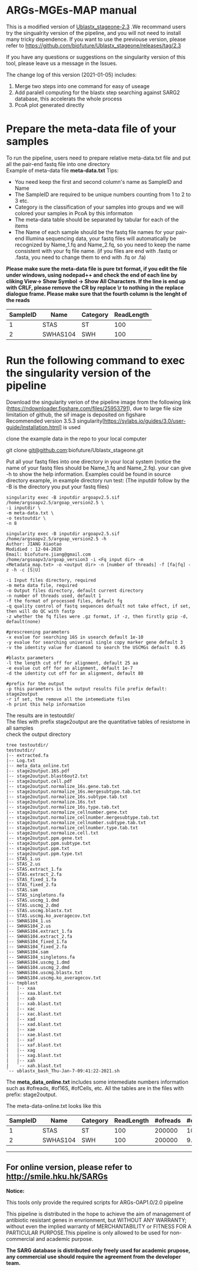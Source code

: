 ARGs-MGEs-MAP manual
==========================================

This is a modified version of [Ublastx_stageone-2.3](https://github.com/biofuture/Ublastx_stageone) .We recommand users try the singualrity version of the pipeline, and you will not need to install many tricky dependence. If you want to use the previouse version, please refer to https://github.com/biofuture/Ublastx_stageone/releases/tag/2.3

If you  have any questions or suggestions on the singularity version of this tool, please leave us a message in the Issues. 

The change log of this version (2021-01-05) includes:
1. Merge two steps into one command for easy of useage
2. Add paralell computing for the blastx step searching against SARG2 database, this accelerats the whole process
3. PcoA plot generated directly

Prepare the meta-data file of your samples  
==========================================
To run the pipeline, users need to prepare relative meta-data.txt file and put all the pair-end fastq file into one directory  
Example of meta-data file **meta-data.txt**  Tips:   
* You need keep the first and second column's name as SampleID and Name
* The SampleID are required to be unique numbers counting from 1 to 2 to 3 etc.
* Category is the classification of your samples into groups and we will colored your samples in PcoA by this informaton
* The meta-data table should be separated by tabular for each of the items 
* The Name of each sample should be the fastq file names for your pair-end Illumina sequencing data, your fastq files will automatically be recognized by Name_1.fq and Name_2.fq, so you need to keep the name consistent with your fq file name. (if you files are end with .fastq or .fasta, you need to change them to end with .fq or .fa)
 
**Please make sure the meta-data file is pure txt format, if you edit the file under windows, using nodepad++ and check the end of each line by cliking View-> Show Symbol -> Show All Characters. If the line is end up with CRLF, please remove the CR by replace \r to nothing in the replace dialogue frame. Please make sure that the fourth column is the lenght of the reads**

SampleID | Name | Category | ReadLength     
---------|------|----------|---------  
 1       | STAS | ST       | 100   
 2       | SWHAS104 | SWH  | 100   

Run the following command to exec the singularity version of the pipeline
==================================
Download  the singularity verion of the pipeline image from the following link (https://ndownloader.figshare.com/files/25953791), due to large file size limitation of github, the sif image is deposited on figshare  
Recommended version 3.5.3 singularity[https://sylabs.io/guides/3.0/user-guide/installation.html] is used    

clone the example data in the repo to your local computer  
   
   git clone  git@github.com:biofuture/Ublastx_stageone.git

Put all your fastq files into one directory in your local system (notice the name of your fastq files should be Name_1.fq and Name_2.fq). your can give -h to show the help information.  Examples could be found in source directory example, in example directory run test:   (The inputdir follow by the -B is  the directory you put your fastq files)
	
    singularity exec -B inputdir argoapv2.5.sif /home/argsoapv2.5/argoap_version2.5 \
    -i inputdir \
    -m meta-data.txt \
    -o testoutdir \
    -n 8 

    singularity exec -B inputdir argoapv2.5.sif /home/argsoapv2.5/argoap_version2.5 -h 
    Author: JIANG Xiaotao
    Modidied : 12-04-2020
    Email: biofuture.jiang@gmail.com
    /home/argsoapv3/argoap_version3 -i <Fq input dir> -m <Metadata_map.txt> -o <output dir> -n [number of threads] -f [fa|fq] -z -h -c [S|U]

    -i Input files directory, required
    -m meta data file, required
    -o Output files directory, default current directory
    -n number of threads used, default 1
    -f the format of processed files, default fq
    -q quality control of fastq sequences defualt not take effect, if set, then will do QC with fastp
    -z whether the fq files were .gz format, if -z, then firstly gzip -d, default(none)    

    #prescreening parameters 
    -x evalue for searching 16S in usearch default 1e-10
    -y evalue for searching universal single copy marker gene default 3
    -v the identity value for diamond to search the USCMGs default  0.45

    #blastx parameters
    -l the length cut off for alignment, default 25 aa 
    -e evalue cut off for an alignment, default 1e-7
    -d the identity cut off for an alignment, default 80 

    #prefix for the output 
    -p this parameters is the output results file prefix default: stage2output
    -r if set, the remove all the intemediate files
    -h print this help information

The results are in testoutdir/  
The files with prefix stage2output are the quantitative tables of resistome in all samples  
check the output directory  

    tree testoutdir/  
    testoutdir/  
    |-- extracted.fa 
    |-- Log.txt 
    |-- meta_data_online.txt
    |-- stage2output.16S.pdf
    |-- stage2output.blast6out2.txt
    |-- stage2output.cell.pdf
    |-- stage2output.normalize_16s.gene.tab.txt
    |-- stage2output.normalize_16s.mergesubtype.tab.txt
    |-- stage2output.normalize_16s.subtype.tab.txt
    |-- stage2output.normalize.16s.txt
    |-- stage2output.normalize_16s.type.tab.txt
    |-- stage2output.normalize_cellnumber.gene.txt
    |-- stage2output.normalize_cellnumber.mergesubtype.tab.txt
    |-- stage2output.normalize_cellnumber.subtype.tab.txt
    |-- stage2output.normalize_cellnumber.type.tab.txt
    |-- stage2output.normalize.cell.txt
    |-- stage2output.ppm.gene.txt
    |-- stage2output.ppm.subtype.txt
    |-- stage2output.ppm.txt
    |-- stage2output.ppm.type.txt
    |-- STAS_1.us
    |-- STAS_2.us
    |-- STAS.extract_1.fa
    |-- STAS.extract_2.fa
    |-- STAS_fixed_1.fa
    |-- STAS_fixed_2.fa
    |-- STAS.sam
    |-- STAS_singletons.fa
    |-- STAS.uscmg_1.dmd
    |-- STAS.uscmg_2.dmd
    |-- STAS.uscmg.blastx.txt
    |-- STAS.uscmg.ko_averagecov.txt
    |-- SWHAS104_1.us
    |-- SWHAS104_2.us
    |-- SWHAS104.extract_1.fa
    |-- SWHAS104.extract_2.fa
    |-- SWHAS104_fixed_1.fa
    |-- SWHAS104_fixed_2.fa
    |-- SWHAS104.sam
    |-- SWHAS104_singletons.fa
    |-- SWHAS104.uscmg_1.dmd
    |-- SWHAS104.uscmg_2.dmd
    |-- SWHAS104.uscmg.blastx.txt
    |-- SWHAS104.uscmg.ko_averagecov.txt
    |-- tmpblast
    |   |-- xaa
    |   |-- xaa.blast.txt
    |   |-- xab
    |   |-- xab.blast.txt
    |   |-- xac
    |   |-- xac.blast.txt
    |   |-- xad
    |   |-- xad.blast.txt
    |   |-- xae
    |   |-- xae.blast.txt
    |   |-- xaf
    |   |-- xaf.blast.txt
    |   |-- xag
    |   |-- xag.blast.txt
    |   |-- xah
    |   `-- xah.blast.txt
    `-- ublastx_bash_Thu-Jan-7-09:41:22-2021.sh
 

The **meta_data_online.txt** includes some intemediate numbers information such as #ofreads, #of16S, #ofCells, etc. All the tables are in the files with prefix: stage2output.

The meta-data-online.txt looks like this 

SampleID | Name | Category | ReadLength |#ofreads | #of16S| **#ofCell**   
---------|------|-----------|----------|-------|----|---- 
 1       | STAS | ST  | 100| 200000 | 10.1  |   4.9
 2       | SWHAS104 | SWH | 100|200000 | 9.7 |    4.1


----------------------------------------------------------------------------------------------------------------
For online version, please refer to http://smile.hku.hk/SARGs
------------------------------------------------------------------------------------------------------------------------  
**Notice:**

This tools only provide the required scripts for ARGs-OAP1.0/2.0 pipeline

This pipeline is distributed in the hope to achieve the aim of management of antibiotic resistant genes in envrionment, but WITHOUT ANY WARRANTY; without even the implied warranty of MERCHANTABILITY or FITNESS FOR A PARTICULAR PURPOSE.This pipeline is only allowed to be used for non-commercial and academic purpose.

**The SARG database is distributed only freely used for academic prupose, any commercial use should require the agreement from the developer team.** 
